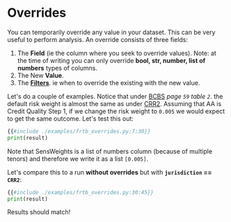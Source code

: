 # Overrides

You can temporarily override any value in your dataset. This can be very useful to perform analysis. An override consists of three fields:

1. The **Field** (ie the column where you seek to override values).
   Note: at the time of writing you can only override **bool, str, number, list of numbers** types of columns.
1. The New **Value**.
1. The **[Filters](./filters.md)**. ie when to override the existing with the new value.

Let's do a couple of examples. Notice that under [BCBS](https://www.bis.org/bcbs/publ/d457.pdf) *page `59` table `2`*. the default risk weight is almost the same as under [CRR2](https://www.eba.europa.eu/regulation-and-policy/single-rulebook/interactive-single-rulebook/108763). Assuming that AA is Credit Quality Step 1, if we change the risk weight to `0.005` we would expect to get the same outcome. Let's test this out:

```python
{{#include ./examples/frtb_overrides.py:7:30}}
print(result)
```

Note that SensWeights is a list of numbers column (because of multiple tenors) and therefore we write it as a list `[0.005]`.

Let's compare this to a run **without overrides** but with **`jurisdiction` == `CRR2`**:

```python
{{#include ./examples/frtb_overrides.py:30:45}}
print(result)
```

Results should match!

